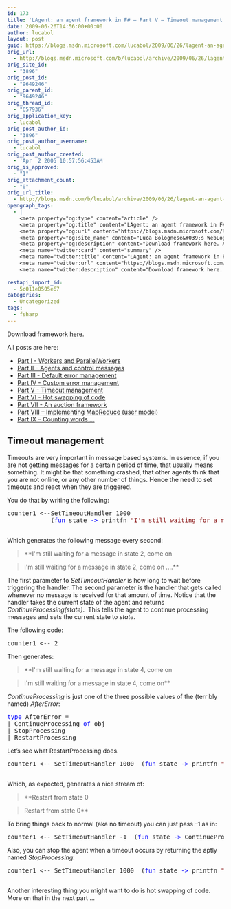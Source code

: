 ```yaml
---
id: 173
title: 'LAgent: an agent framework in F# – Part V – Timeout management'
date: 2009-06-26T14:56:00+00:00
author: lucabol
layout: post
guid: https://blogs.msdn.microsoft.com/lucabol/2009/06/26/lagent-an-agent-framework-in-f-part-v-timeout-management/
orig_url:
  - http://blogs.msdn.microsoft.com/b/lucabol/archive/2009/06/26/lagent-an-agent-framework-in-f-part-v-timeout-management.aspx
orig_site_id:
  - "3896"
orig_post_id:
  - "9649246"
orig_parent_id:
  - "9649246"
orig_thread_id:
  - "657936"
orig_application_key:
  - lucabol
orig_post_author_id:
  - "3896"
orig_post_author_username:
  - lucabol
orig_post_author_created:
  - 'Apr  2 2005 10:57:56:453AM'
orig_is_approved:
  - "1"
orig_attachment_count:
  - "0"
orig_url_title:
  - http://blogs.msdn.com/b/lucabol/archive/2009/06/26/lagent-an-agent-framework-in-f-part-v-timeout-management.aspx
opengraph_tags:
  - |
    <meta property="og:type" content="article" />
    <meta property="og:title" content="LAgent: an agent framework in F# &ndash; Part V &ndash; Timeout management" />
    <meta property="og:url" content="https://blogs.msdn.microsoft.com/lucabol/2009/06/26/lagent-an-agent-framework-in-f-part-v-timeout-management/" />
    <meta property="og:site_name" content="Luca Bolognese&#039;s WebLog" />
    <meta property="og:description" content="Download framework here. All posts are here: Part I  - Workers and ParallelWorkers Part II  - Agents and control messages Part III  - Default error management Part IV  - Custom error management Part V  - Timeout management Part VI  - Hot swapping of code Part VII  - An auction framework Part VIII – Implementing MapReduce..." />
    <meta name="twitter:card" content="summary" />
    <meta name="twitter:title" content="LAgent: an agent framework in F# &ndash; Part V &ndash; Timeout management" />
    <meta name="twitter:url" content="https://blogs.msdn.microsoft.com/lucabol/2009/06/26/lagent-an-agent-framework-in-f-part-v-timeout-management/" />
    <meta name="twitter:description" content="Download framework here. All posts are here: Part I  - Workers and ParallelWorkers Part II  - Agents and control messages Part III  - Default error management Part IV  - Custom error management Part V  - Timeout management Part VI  - Hot swapping of code Part VII  - An auction framework Part VIII – Implementing MapReduce..." />
    
restapi_import_id:
  - 5c011e0505e67
categories:
  - Uncategorized
tags:
  - fsharp
---
```

Download framework [here](http://code.msdn.microsoft.com/LAgent).

All posts are here:

  * [Part I  - Workers and ParallelWorkers](http://blogs.msdn.com/lucabol/archive/2009/05/29/lagent-an-agent-framework-in-f-part-i-workers-and-parallelworkers.aspx) 
  * [Part II  - Agents and control messages](http://blogs.msdn.com/lucabol/archive/2009/06/05/lagent-an-agent-framework-in-f-part-ii-agents-and-control-messages.aspx) 
  * [Part III  - Default error management](http://blogs.msdn.com/lucabol/archive/2009/06/12/lagent-an-agent-framework-in-f-part-iii-default-error-management.aspx) 
  * [Part IV  - Custom error management](http://blogs.msdn.com/lucabol/archive/2009/06/19/lagent-an-agent-framework-in-f-part-iv-custom-error-management.aspx) 
  * [Part V  - Timeout management](http://blogs.msdn.com/lucabol/archive/2009/06/26/lagent-an-agent-framework-in-f-part-v-timeout-management.aspx) 
  * [Part VI  - Hot swapping of code](http://blogs.msdn.com/lucabol/archive/2009/07/03/lagent-an-agent-framework-in-f-part-vi-hot-swapping-of-code-and-something-silly.aspx) 
  * [Part VII  - An auction framework](http://blogs.msdn.com/lucabol/archive/2009/07/10/lagent-an-agent-framework-in-f-part-vii-an-auction-application.aspx) 
  * [Part VIII – Implementing MapReduce (user model)](http://blogs.msdn.com/lucabol/archive/2009/09/04/lagent-an-agent-framework-in-f-part-viii-implementing-mapreduce-user-model.aspx) 
  * [Part IX – Counting words …](http://blogs.msdn.com/lucabol/archive/2009/09/18/lagent-an-agent-framework-in-f-part-ix-counting-words.aspx) 

## Timeout management

Timeouts are very important in message based systems. In essence, if you are not getting messages for a certain period of time, that usually means something. It might be that something crashed, that other agents think that you are not online, or any other number of things. Hence the need to set timeouts and react when they are triggered.

You do that by writing the following:

<pre class="code">counter1 &lt;--SetTimeoutHandler 1000 <br />            (<span style="color:blue;">fun </span>state <span style="color:blue;">-&gt; </span>printfn <span style="color:maroon;">"I'm still waiting for a message in state %A, come on ..." <br />                                                            </span>state; ContinueProcessing(state))              </pre>

Which generates the following message every second:

> **I'm still waiting for a message in state 2, come on
        
>   
> I'm still waiting for a message in state 2, come on .…**

The first parameter to _SetTimeoutHandler_ is how long to wait before triggering the handler. The second parameter is the handler that gets called whenever no message is received for that amount of time. Notice that the handler takes the current state of the agent and returns _ContinueProcessing(state)_.&#160; This tells the agent to continue processing messages and sets the current state to _state_.

The following code:

<pre class="code">counter1 &lt;-- 2</pre>

Then generates:

> **I'm still waiting for a message in state 4, come on
        
>   
> I'm still waiting for a message in state 4, come on**

_ContinueProcessing_ is just one of the three possible values of the (terribly named) _AfterError_:

<pre class="code"><span style="color:blue;">type </span>AfterError =
| ContinueProcessing <span style="color:blue;">of </span>obj
| StopProcessing
| RestartProcessing</pre>

Let’s see what RestartProcessing does.

<pre class="code">counter1 &lt;-- SetTimeoutHandler 1000  (<span style="color:blue;">fun </span>state <span style="color:blue;">-&gt; </span>printfn <span style="color:maroon;">"Restart from state %A" </span>state<br />                                                                        ; RestartProcessing)</pre>

Which, as expected, generates a nice stream of:

> **Restart from state 0
        
>   
> Restart from state 0**

To bring things back to normal (aka no timeout) you can just pass –1 as in:

<pre class="code">counter1 &lt;-- SetTimeoutHandler -1  (<span style="color:blue;">fun </span>state <span style="color:blue;">-&gt; </span>ContinueProcessing(state))</pre>

Also, you can stop the agent when a timeout occurs by returning the aptly named _StopProcessing_:

<pre class="code">counter1 &lt;-- SetTimeoutHandler 1000  (<span style="color:blue;">fun </span>state <span style="color:blue;">-&gt; </span>printfn <span style="color:maroon;">"Restart from state %A" </span>state; <br />                                                                             StopProcessing)</pre>

Another interesting thing you might want to do is hot swapping of code. More on that in the next part …